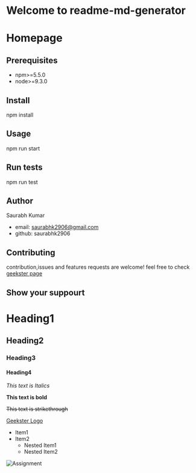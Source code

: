 #      Welcome to readme-md-generator 


# Homepage

## Prerequisites
* npm>=5.5.0
* node>=9.3.0

## Install
npm install

## Usage
npm run start

## Run tests
npm run test

## Author
Saurabh Kumar
* email: saurabhk2906@gmail.com
* github: saurabhk2906

## Contributing

contribution,issues and features requests are welcome!
feel free to check [geekster page](https://www.google.com/search?q=geekster&rlz=1C1CHZN_enIN929IN929&sxsrf=APwXEdeANFWtV_o13LZHylTu7k4WmZh2nQ:1681210371677&source=lnms&tbm=isch&sa=X&ved=2ahUKEwiOh_zX1KH-AhXuTGwGHaTiCDgQ_AUoAXoECAIQAw&biw=1280&bih=609&dpr=1.5#imgrc=fJV2eyxkGAM_iM)

## Show your suppourt




# Heading1
## Heading2
### Heading3
#### Heading4

*This text is Italics*

**This text is bold**

~~This text is strikethrough~~
<!--Link-->
[Geekster Logo](https://www.google.com/search?q=geekster&rlz=1C1CHZN_enIN929IN929&sxsrf=APwXEdeANFWtV_o13LZHylTu7k4WmZh2nQ:1681210371677&source=lnms&tbm=isch&sa=X&ved=2ahUKEwiOh_zX1KH-AhXuTGwGHaTiCDgQ_AUoAXoECAIQAw&biw=1280&bih=609&dpr=1.5#imgrc=fJV2eyxkGAM_iM)

<!--UL-->
* Item1
* Item2
   * Nested Item1
   * Nested Item2

![Assignment](https://drive.google.com/file/d/1Iw4RRDmNKZB_uJIUQvfQx51R-hIBumWZ/view)













